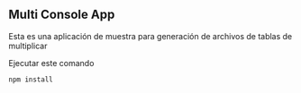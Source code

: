 
## Multi Console App

Esta es una aplicación de muestra para generación de archivos de tablas de multiplicar

Ejecutar este comando

```
npm install
```